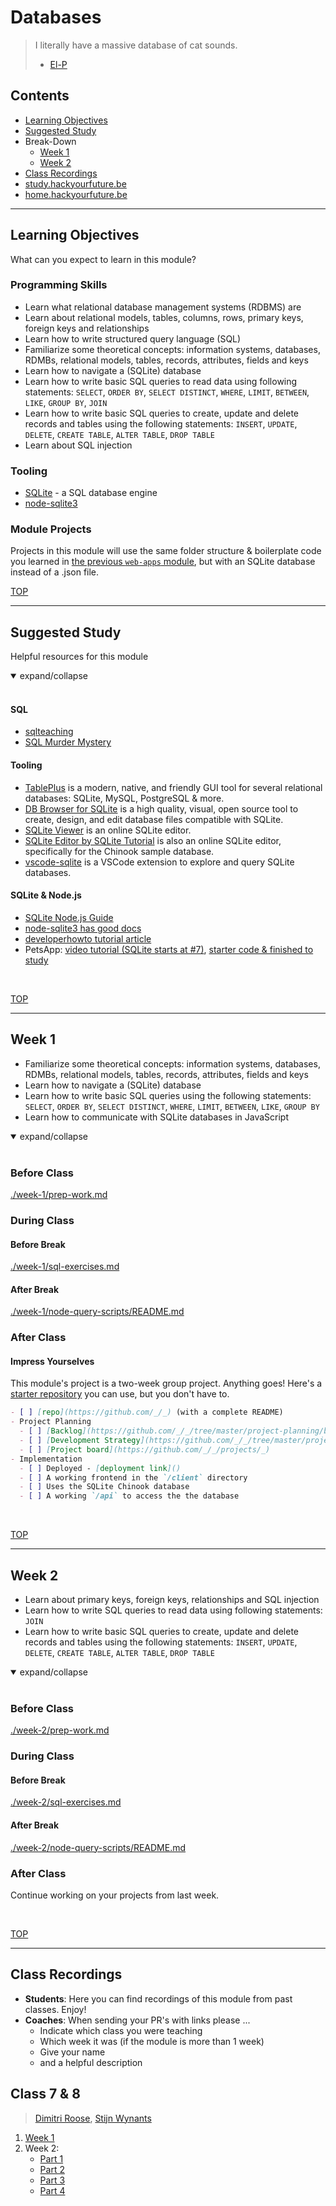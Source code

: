 # Databases

> I literally have a massive database of cat sounds.
> - [El-P](https://www.imdb.com/name/nm1474803/)

## Contents

- [Learning Objectives](#learning-objectives)
- [Suggested Study](#suggested-study)
- Break-Down
  - [Week 1](#week-1)
  - [Week 2](#week-2)
- [Class Recordings](#class-recordings)
- [study.hackyourfuture.be](https://study.hackyourfuture.be)
- [home.hackyourfuture.be](https://home.hackyourfuture.be/)

---

## Learning Objectives

What can you expect to learn in this module?

### Programming Skills

- Learn what relational database management systems (RDBMS) are
- Learn about relational models, tables, columns, rows, primary keys, foreign keys and relationships
- Learn how to write structured query language (SQL)
- Familiarize some theoretical concepts: information systems, databases, RDMBs, relational models, tables, records, attributes, fields and keys
- Learn how to navigate a (SQLite) database
- Learn how to write basic SQL queries to read data using following statements: `SELECT`, `ORDER BY`, `SELECT DISTINCT`, `WHERE`, `LIMIT`, `BETWEEN`, `LIKE`, `GROUP BY`, `JOIN`
- Learn how to write basic SQL queries to create, update and delete records and tables using the following statements: `INSERT`, `UPDATE`, `DELETE`, `CREATE TABLE`, `ALTER TABLE`, `DROP TABLE`
- Learn about SQL injection

### Tooling

- [SQLite](https://www.sqlite.org/index.html) - a SQL database engine
- [node-sqlite3](https://github.com/mapbox/node-sqlite3)

### Module Projects

Projects in this module will use the same folder structure & boilerplate code you learned in [the previous `web-apps` module](https://github.com/hackyourfuturebelgium/web-apps), but with an SQLite database instead of a .json file.

[TOP](#databases)

---

## Suggested Study

Helpful resources for this module

<details open>
<summary>expand/collapse</summary>
<br>

#### SQL

- [sqlteaching](https://www.sqlteaching.com/)
- [SQL Murder Mystery](https://mystery.knightlab.com/)

#### Tooling

- [TablePlus](https://tableplus.com/) is a modern, native, and friendly GUI tool for several relational databases: SQLite, MySQL, PostgreSQL & more.
- [DB Browser for SQLite](https://sqlitebrowser.org/) is a high quality, visual, open source tool to create, design, and edit database files compatible with SQLite.
- [SQLite Viewer](https://inloop.github.io/sqlite-viewer/) is an online SQLite editor.
- [SQLite Editor by SQLite Tutorial](https://www.sqlitetutorial.net/tryit/) is also an online SQLite editor, specifically for the Chinook sample database.
- [vscode-sqlite](https://marketplace.visualstudio.com/items?itemName=alexcvzz.vscode-sqlite) is a VSCode extension to explore and query SQLite databases.

#### SQLite & Node.js

- [SQLite Node.js Guide](https://www.sqlitetutorial.net/sqlite-nodejs/)
- [node-sqlite3 has good docs](https://github.com/mapbox/node-sqlite3/wiki/)
- [developerhowto tutorial article](https://developerhowto.com/2018/12/29/build-a-rest-api-with-node-js-and-express-js/)
- PetsApp: [video tutorial (SQLite starts at #7)](https://www.youtube.com/watch?v=2PCaD0Y4MP4&list=PLzV58Zm8FuBIWu1zvGRUfn0Xh6HXRg9cG&index=7), [starter code & finished to study](https://github.com/pgbovine/COGS121)

</details>
<br>

[TOP](#databases)

---

## Week 1

- Familiarize some theoretical concepts: information systems, databases, RDMBs, relational models, tables, records, attributes, fields and keys
- Learn how to navigate a (SQLite) database
- Learn how to write basic SQL queries using the following statements: `SELECT`, `ORDER BY`, `SELECT DISTINCT`, `WHERE`, `LIMIT`, `BETWEEN`, `LIKE`, `GROUP BY`
- Learn how to communicate with SQLite databases in JavaScript

<details open>
<summary>expand/collapse</summary>
<br>

### Before Class

[./week-1/prep-work.md](./week-1/prep-work.md)

### During Class

#### Before Break

[./week-1/sql-exercises.md](./week-1/sql-exercises.md)

#### After Break

[./week-1/node-query-scripts/README.md](./week-1/node-query-scripts/README.md)

### After Class

#### Impress Yourselves

This module's project is a two-week group project.  Anything goes!  Here's a [starter repository](https://github.com/HackYourFutureBelgium/restful-chinook) you can use, but you don't have to.

```markdown
- [ ] [repo](https://github.com/_/_) (with a complete README)
- Project Planning
  - [ ] [Backlog](https://github.com/_/_/tree/master/project-planning/backlog.md)
  - [ ] [Development Strategy](https://github.com/_/_/tree/master/project-planning/development-strategy.md)
  - [ ] [Project board](https://github.com/_/_/projects/_)
- Implementation
  - [ ] Deployed - [deployment link]()
  - [ ] A working frontend in the `/client` directory
  - [ ] Uses the SQLite Chinook database
  - [ ] A working `/api` to access the the database
```

</details>
<br>

[TOP](#databases)

---

## Week 2

- Learn about primary keys, foreign keys, relationships and SQL injection
- Learn how to write SQL queries to read data using following statements: `JOIN`
- Learn how to write basic SQL queries to create, update and delete records and tables using the following statements: `INSERT`, `UPDATE`, `DELETE`, `CREATE TABLE`, `ALTER TABLE`, `DROP TABLE`

<details open>
<summary>expand/collapse</summary>
<br>

### Before Class

[./week-2/prep-work.md](./week-2/prep-work.md)

### During Class

#### Before Break

[./week-2/sql-exercises.md](./week-2/sql-exercises.md)

#### After Break

[./week-2/node-query-scripts/README.md](./week-2/node-query-scripts/README.md)

### After Class

Continue working on your projects from last week.

</details>
<br>

[TOP](#databases)

---

## Class Recordings

- **Students**: Here you can find recordings of this module from past classes.  Enjoy!
- **Coaches**: When sending your PR's with links please ...
  - Indicate which class you were teaching
  - Which week it was (if the module is more than 1 week)
  - Give your name
  - and a helpful description

## Class 7 & 8

> [Dimitri Roose](https://github.com/sjimi), [Stijn Wynants](https://stackoverflow.com/users/1499018/stijn-wynants)

1. [Week 1](https://vimeo.com/424516925)
2. Week 2:
   - [Part 1](https://vimeo.com/426980670)
   - [Part 2](https://vimeo.com/426995522)
   - [Part 3](https://vimeo.com/427003854)
   - [Part 4](https://vimeo.com/427039078)
